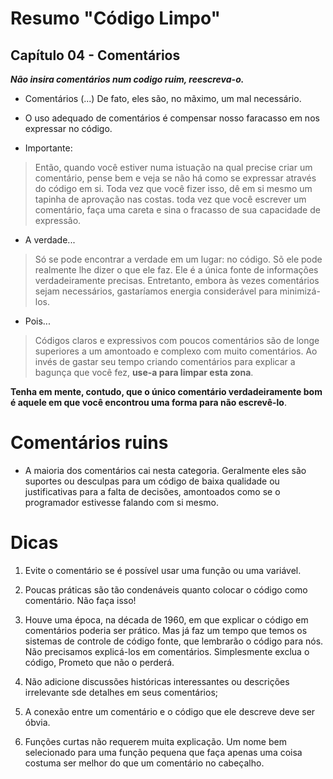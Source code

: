 # Resumo "Código Limpo"

## Capítulo 04 - Comentários

***Não insira comentários num codigo ruim, reescreva-o.***

- Comentários (...) De fato, eles são, no mãximo, um mal necessário.
- O uso adequado de comentários é compensar nosso faracasso em nos expressar no código.

- Importante:

>Então, quando você estiver numa istuação na qual precise criar um comentário, pense
>bem e veja se não há como se expressar através do código em si. Toda vez que você 
>fizer isso, dê em si mesmo um tapinha de aprovação nas costas. toda vez que você 
>escrever um comentário, faça uma careta e sina o fracasso de sua capacidade de 
>expressão.

- A verdade...

>Só se pode encontrar a verdade em um lugar: no código. Sõ ele pode realmente lhe 
>dizer o que ele faz. Ele é a única fonte de informações verdadeiramente precisas. 
>Entretanto, embora às vezes comentários sejam necessários, gastaríamos energia 
>considerável para minimizá-los.

- Pois...

>Códigos claros e expressivos com poucos comentários são de longe superiores a um 
>amontoado e complexo com muito comentários. Ao invés de gastar seu tempo criando 
>comentários para explicar a bagunça que você fez, **use-a para limpar esta zona**.

**Tenha em mente, contudo, que o único comentário verdadeiramente bom é aquele em que você encontrou uma forma para não escrevê-lo**.

# Comentários ruins

- A maioria dos comentários cai nesta categoria. Geralmente eles são suportes ou desculpas para um código de baixa qualidade ou justificativas para a falta de decisões, amontoados como se o programador estivesse falando com si mesmo.

# Dicas

1. Evite o comentário se é possível usar uma função ou uma variável.

2. Poucas práticas são tão condenáveis quanto colocar o código como comentário. Não faça isso!

3. Houve uma época, na década de 1960, em que explicar o código em comentários poderia ser prático. Mas já faz um tempo que temos os sistemas de controle de código fonte, que lembrarão o código para nós. Não precisamos explicá-los em comentários. Simplesmente exclua o código, Prometo que não o perderá.

4. Não adicione discussões históricas interessantes ou descrições irrelevante sde detalhes em seus comentários;

5. A conexão entre um comentário e o código que ele descreve deve ser óbvia.

6. Funções curtas não requerem muita explicação. Um nome bem selecionado para uma função pequena que faça apenas uma coisa costuma ser melhor do que um comentário no cabeçalho.